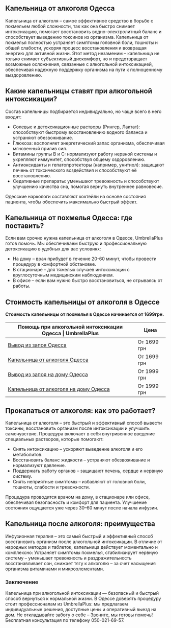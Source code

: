 
## Капельница от алкоголя Одесса

Капельница от алкоголя – самое эффективное средство в борьбе с похмельем любой сложности, так как она быстро снимает интоксикацию, помогает восстановить водно-электролитный баланс и способствует выведению токсинов из организма. Капельница от похмелья полностью устраняет симптомы головной боли, тошноты и общей слабости, ускоряя процесс восстановления и возвращая энергию для активной жизни. Этот метод незаменим – капельница не только снимает субъективный дискомфорт, но и предотвращает возможные осложнения, связанные с алкогольной интоксикацией, обеспечивая надежную поддержку организма на пути к полноценному выздоровлению.

## Какие капельницы ставят при алкогольной интоксикации?  

Состав капельницы подбирается индивидуально, но чаще всего в него входят:  

* Солевые и детоксикационные растворы (Рингер, Лактат): способствуют быстрому восстановлению водного баланса и устраняют обезвоживание. 
* Глюкоза: восполняет энергетический запас организма, обеспечивая мгновенный прилив сил. 
* Витамины группы B и C: нормализуют работу нервной системы и укрепляют иммунитет, способствуя общему оздоровлению. 
* Антиоксиданты и гепатопротекторы (например, унитиол): защищают печень от токсического воздействия и способствуют её восстановлению. 
* Седативные препараты: уменьшают тревожность и способствуют улучшению качества сна, помогая вернуть внутреннее равновесие.

Одесские наркологи составляют коктейли на основе состояния пациента, чтобы обеспечить максимально быстрый эффект.  

## Капельница от похмелья Одесса: где поставить?

Если вам срочно нужна капельница от алкоголя в Одессе, UmbrellaPlus готов помочь. Мы обеспечиваем быструю и профессиональную детоксикацию в удобных для вас условиях:

* На дому – врач прибудет в течение 20-60 минут, чтобы провести процедуру в комфортной обстановке. 
* В стационаре – для тяжелых случаев интоксикации с круглосуточным медицинским наблюдением. 
* В офисе – если вам нужно быстро восстановиться, не отрываясь от работы. 

## Стоимость капельницы от алкоголя в Одессе

**Стоимость капельницы от похмелья в Одессе начинается от 1699грн.**

| Помощь при алкогольной интоксикации Одесса \| UmbrellaPlus                                                  | Цена        |
| ----------------------------------------------------------------------------------------------------------- | ----------- |
| [Вывод из запоя Одесса](https://umbrella-plus.com.ua/services/vivod-iz-zapoia-umbrellaplus/)                | От 1699 грн |
| [Капельница от алкоголя Одесса](https://umbrella-plus.com.ua/services/kapelnica-ot-alkogolia-umbrellaplus/) | От 1699 грн |
| [Вывод из запоя на дому Одесса](https://umbrella-plus.com.ua/vivod-iz-zapoya-na-domu-odessa/)               | От 1999 грн |
| [Капельница от алкоголя на дому Одесса](https://umbrella-plus.com.ua/kapelnitsya-ot-alc-na-domu-odessa/)    | От 1999 грн |

## Прокапаться от алкоголя: как это работает?  

Капельница от алкоголя – это быстрый и эффективный способ вывести токсины, восстановить организм после интоксикации и улучшить самочувствие. Процедура включает в себя внутривенное введение специальных растворов, которые помогают:

* Снять интоксикацию – ускоряют выведение алкоголя и его метаболитов. 
* Восстановить баланс жидкости – устраняют обезвоживание и нормализуют давление. 
* Поддержать работу органов – защищают печень, сердце и нервную систему. 
* Снять неприятные симптомы – избавляют от головной боли, тошноты, слабости и тревожности. 

Процедура проводится врачом на дому, в стационаре или офисе, обеспечивая безопасность и комфорт для пациента. Улучшение состояния ощущается уже через 30–60 минут после начала инфузии.

## Капельница после алкоголя: преимущества  

Инфузионная терапия – это самый быстрый и эффективный способ восстановить организм после алкогольной интоксикации. В отличие от народных методов и таблеток, капельница действует моментально и комплексно: Устраняет симптомы похмелья, стабилизирует нервную систему – уменьшает тревожность и раздражительность восстанавливает сон, снижает тягу к алкоголю – за счет насыщения организма витаминами и микроэлементами. 

### Заключение  

Капельница при алкогольной интоксикации — безопасный и быстрый способ вернуться к нормальной жизни. В Одессе доверять процедуру стоит профессионалам из UmbrellaPlus: мы предлагаем индивидуальные решения, доступные цены и оперативный выезд на дом. Не откладывайте заботу о себе – Звоните, мы готовы помочь!
Бесплатная консультация по телефону 050-021-69-57.
